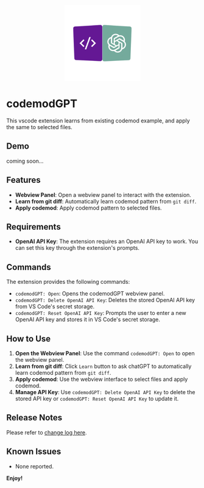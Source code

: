 <div style="text-align: center;">
  <img src="icon.png" alt="Icon" width="200"/>
</div>

# codemodGPT

This vscode extension learns from existing codemod example, and apply the same to selected files.

## Demo

coming soon...

## Features

- **Webview Panel**: Open a webview panel to interact with the extension.
- **Learn from git diff**: Automatically learn codemod pattern from `git diff`.
- **Apply codemod**: Apply codemod pattern to selected files.

## Requirements

- **OpenAI API Key**: The extension requires an OpenAI API key to work. You can set this key through the extension's prompts.

## Commands

The extension provides the following commands:

- `codemodGPT: Open`: Opens the codemodGPT webview panel.
- `codemodGPT: Delete OpenAI API Key`: Deletes the stored OpenAI API key from VS Code's secret storage.
- `codemodGPT: Reset OpenAI API Key`: Prompts the user to enter a new OpenAI API key and stores it in VS Code's secret storage.

## How to Use

1. **Open the Webview Panel**: Use the command `codemodGPT: Open` to open the webview panel.
2. **Learn from git diff**: Click `Learn` button to ask chatGPT to automatically learn codemod pattern from `git diff`.
3. **Apply codemod**: Use the webview interface to select files and apply codemod.
4. **Manage API Key**: Use `codemodGPT: Delete OpenAI API Key` to delete the stored API key or `codemodGPT: Reset OpenAI API Key` to update it.

## Release Notes

Please refer to [change log here](https://github.com/DataOceanNemo/vscode-extension-codemodGPT/blob/master/CHANGELOG.md).

## Known Issues

- None reported.

**Enjoy!**
